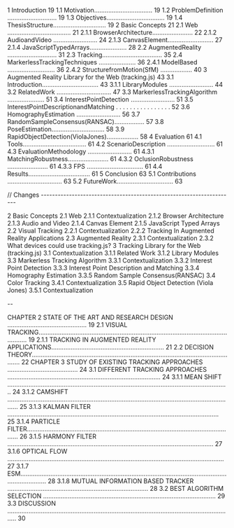 1 Introduction 19
	1.1 Motivation................................. 19
	1.2 ProblemDefinition ............................ 19
	1.3 Objectives................................. 19
	1.4 ThesisStructure.............................. 19
2 Basic Concepts 21
	2.1 Web .................................... 21
		2.1.1 BrowserArchitecture....................... 22
		2.1.2 AudioandVideo ......................... 24
		2.1.3 CanvasElement.......................... 27
		2.1.4 JavaScriptTypedArrays..................... 28
	2.2 AugmentedReality ............................ 31
	2.3 Tracking.................................. 35
	2.4 MarkerlessTrackingTechniques ..................... 36
		2.4.1 ModelBased ........................... 36
		2.4.2 StructurefromMotion(SfM) .................. 40
3 Augmented Reality Library for the Web (tracking.js) 43
	3.1 Introduction................................ 43
		3.1.1 LibraryModules ......................... 44
	3.2 RelatedWork ............................... 47
	3.3 MarkerlessTrackingAlgorithm ..................... 51
	3.4 InterestPointDetection ......................... 51
	3.5 InterestPointDescriptionandMatching . . . . . . . . . . . . . . . . 52
	3.6 HomographyEstimation ......................... 56
	3.7 RandomSampleConsensus(RANSAC)................. 57
	3.8 PoseEstimation.............................. 58
	3.9 RapidObjectDetection(ViolaJones).................. 58
4 Evaluation 61
	4.1 Tools.................................... 61
	4.2 ScenarioDescription ........................... 61
	4.3 EvaluationMethodology ......................... 61
		4.3.1 MatchingRobustness....................... 61
		4.3.2 OclusionRobustness ....................... 61
		4.3.3 FPS ................................ 61
	4.4 Results................................... 61
5 Conclusion 63
	5.1 Contributions ............................... 63
	5.2 FutureWork................................ 63


// Changes ---------------------------------------------------------------------

2 Basic Concepts
	2.1 Web
		2.1.1 Contextualization
		2.1.2 Browser Architecture
		2.1.3 Audio and Video
		2.1.4 Canvas Element
		2.1.5 JavaScript Typed Arrays
	2.2 Visual Tracking
		2.2.1 Contextualization
		2.2.2 Tracking In Augmented Reality Applications
	2.3 Augmented Reality
		2.3.1 Contextualization
		2.3.2 What devices could use tracking.js?
	3 Tracking Library for the Web (tracking.js)
		3.1 Contextualization
			3.1.1 Related Work
			3.1.2 Library Modules
		3.3 Markerless Tracking Algorithm
			3.3.1 Contextualization
			3.3.2 Interest Point Detection
			3.3.3 Interest Point Description and Matching
			3.3.4 Homography Estimation
			3.3.5 Random Sample Consensus(RANSAC)
		3.4 Color Tracking
			3.4.1 Contextualization
		3.5 Rapid Object Detection (Viola Jones)
			3.5.1 Contextualization













--

CHAPTER 2 STATE OF THE ART AND RESEARCH DESIGN ............................................. 19
2.1 VISUAL TRACKING...................................................................................................................... 19
2.1.1 TRACKING IN AUGMENTED REALITY APPLICATIONS................................................................ 21
2.2 DECISION THEORY...................................................................................................................... 22 CHAPTER 3 STUDY OF EXISTING TRACKING APPROACHES ........................................ 24
3.1 DIFFERENT TRACKING APPROACHES ....................................................................................... 24
3.1.1 MEAN SHIFT .............................................................................................................................. 24
3.1.2 CAMSHIFT .................................................................................................................................. 25
3.1.3 KALMAN FILTER ........................................................................................................................ 25
3.1.4 PARTICLE FILTER....................................................................................................................... 26
3.1.5 HARMONY FILTER ..................................................................................................................... 27
3.1.6 OPTICAL FLOW ........................................................................................................................... 27
3.1.7 ESM........................................................................................................................................... 28
3.1.8 MUTUAL INFORMATION BASED TRACKER ................................................................................ 28
3.2 BEST ALGORITHM SELECTION .................................................................................................. 29
3.3 DISCUSSION ................................................................................................................................. 30